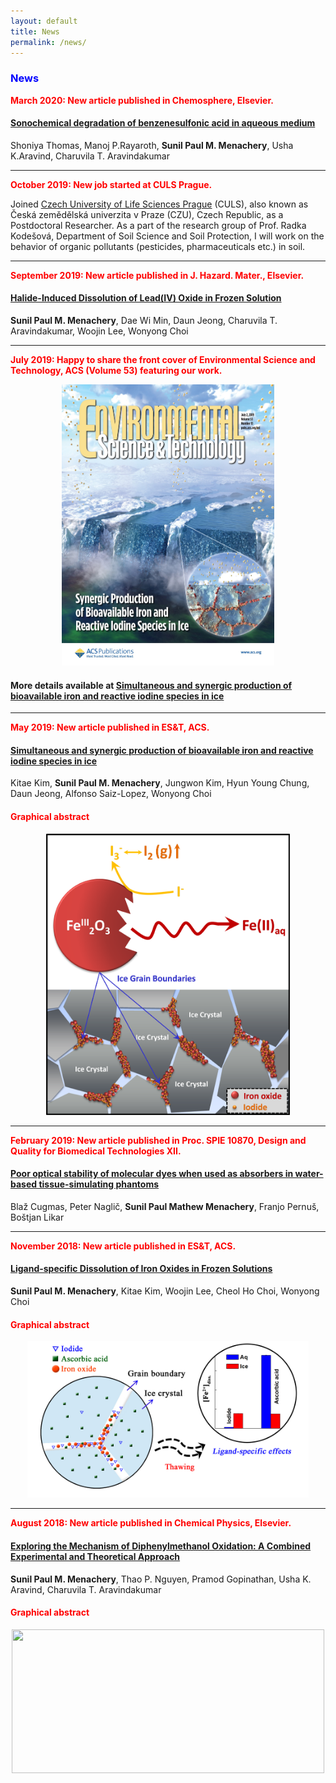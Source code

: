 ```yaml
---
layout: default
title: News
permalink: /news/
---
```


<style>
    tab1 { padding-left: 4em; }
</style>

<h3 style="color: blue; text-align: left;">News</h3>

<p style="color: red; text-align: left;"><strong>March 2020: New article published in Chemosphere, Elsevier.</strong></p>

<h4><a href="https://www.sciencedirect.com/science/article/pii/S0045653520306780" target="_blank">Sonochemical degradation of benzenesulfonic acid in aqueous medium</a></h4>

<p>Shoniya Thomas, Manoj P.Rayaroth, <strong>Sunil Paul M. Menachery</strong>, Usha K.Aravind, Charuvila T. Aravindakumar</p>

<hr>

<p style="color: red; text-align: left;"><strong>October 2019: New job started at CULS Prague.</strong></p>

<p>Joined <a href="https://www.czu.cz/en/" target="_blank">Czech University of Life Sciences Prague</a> (CULS), also known as Česká zemědělská univerzita v Praze (CZU), Czech Republic, as a Postdoctoral Researcher. As a part of the research group of Prof. Radka Kodešová, Department of Soil Science and Soil Protection, I will work on the behavior of organic pollutants (pesticides, pharmaceuticals etc.) in soil.</p>

<hr>

<p style="color: red; text-align: left;"><strong>September 2019: New article published in J. Hazard. Mater., Elsevier.</strong></p>

<h4><a href="https://doi.org/10.1016/j.jhazmat.2019.121298" target="_blank">Halide-Induced Dissolution of Lead(IV) Oxide in Frozen Solution</a></h4>

<p><strong>Sunil Paul M. Menachery</strong>, Dae Wi Min, Daun Jeong, Charuvila T. Aravindakumar, Woojin Lee, Wonyong Choi</p>

<hr>

<p style="color: red; text-align: left;"><strong>July 2019: Happy to share the front cover of Environmental Science and Technology, ACS (Volume 53) featuring our work.</strong></p>

<p style="color: blue; text-align: center;"><a href="https://github.com/sunilpaulmathew/sunilpaulmathew.github.io/blob/master/asset/pic015.jpg?raw=true" target="_blank"><img src="https://github.com/sunilpaulmathew/sunilpaulmathew.github.io/blob/master/asset/pic015.jpg?raw=true" alt="" width="340" height="450" /></a></p>

<h4>More details available at <a href="https://pubs.acs.org/doi/10.1021/acs.est.8b06659" target="_blank">Simultaneous and synergic production of bioavailable iron and reactive iodine species in ice</a></h4>

<hr>

<p style="color: red; text-align: left;"><strong>May 2019: New article published in ES&T, ACS.</strong></p>

<h4><a href="https://pubs.acs.org/doi/10.1021/acs.est.8b06659" target="_blank">Simultaneous and synergic production of bioavailable iron and reactive iodine species in ice</a></h4>

<p>Kitae Kim, <strong>Sunil Paul M. Menachery</strong>, Jungwon Kim, Hyun Young Chung, Daun Jeong, Alfonso Saiz-Lopez, Wonyong Choi</p>

<h4 style="color: red; text-align: left;">Graphical abstract</h4>

<p style="color: blue; text-align: center;"><a href="https://github.com/sunilpaulmathew/sunilpaulmathew.github.io/blob/master/asset/pic014.png?raw=true" target="_blank"><img src="https://github.com/sunilpaulmathew/sunilpaulmathew.github.io/blob/master/asset/pic014.png?raw=true" alt="" width="390" height="450" /></a></p>

<hr>

<p style="color: red; text-align: left;"><strong>February 2019: New article published in Proc. SPIE 10870, Design and Quality for Biomedical Technologies XII.</strong></p>

<h4><a href="https://www.spiedigitallibrary.org/conference-proceedings-of-spie/10870/108700N/Poor-optical-stability-of-molecular-dyes-when-used-as-absorbers/10.1117/12.2506977.short?SSO=1" target="_blank">Poor optical stability of molecular dyes when used as absorbers in water-based tissue-simulating phantoms</a></h4>

<p>Blaž Cugmas, Peter Naglič, <strong>Sunil Paul Mathew Menachery</strong>, Franjo Pernuš, Boštjan Likar</p>

<hr>

<p style="color: red; text-align: left;"><strong>November 2018: New article published in ES&T, ACS.</strong></p>

<h4><a href="https://pubs.acs.org/doi/10.1021/acs.est.8b04484" target="_blank">Ligand-specific Dissolution of Iron Oxides in Frozen Solutions</a></h4>

<p><strong>Sunil Paul M. Menachery</strong>, Kitae Kim, Woojin Lee, Cheol Ho Choi, Wonyong Choi</p>

<h4 style="color: red; text-align: left;">Graphical abstract</h4>

<p style="color: blue; text-align: center;"><a href="https://github.com/sunilpaulmathew/sunilpaulmathew.github.io/blob/master/asset/pic011.jpg?raw=true" target="_blank"><img src="https://github.com/sunilpaulmathew/sunilpaulmathew.github.io/blob/master/asset/pic011.jpg?raw=true" alt="" width="450" height="250" /></a></p>

<hr>

<p style="color: red; text-align: left;"><strong>August 2018: New article published in Chemical Physics, Elsevier.</strong></p>

<h4><a href="https://www.sciencedirect.com/science/article/pii/S0301010418306980" target="_blank">Exploring the Mechanism of Diphenylmethanol Oxidation: A Combined Experimental and Theoretical Approach</a></h4>

<p><strong>Sunil Paul M. Menachery</strong>, Thao P. Nguyen, Pramod Gopinathan, Usha K. Aravind, Charuvila T. Aravindakumar</p>

<h4 style="color: red; text-align: left;">Graphical abstract</h4>

<p style="color: blue; text-align: center;"><a href="https://ars.els-cdn.com/content/image/1-s2.0-S0301010418306980-ga1.jpg" target="_blank"><img src="https://ars.els-cdn.com/content/image/1-s2.0-S0301010418306980-ga1.jpg" alt="" width="500" height="230" /></a></p>
